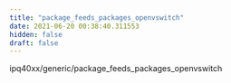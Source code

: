 ```yaml
---
title: "package_feeds_packages_openvswitch"
date: 2021-06-20 00:38:40.311553
hidden: false
draft: false
---
```


ipq40xx/generic/package_feeds_packages_openvswitch

